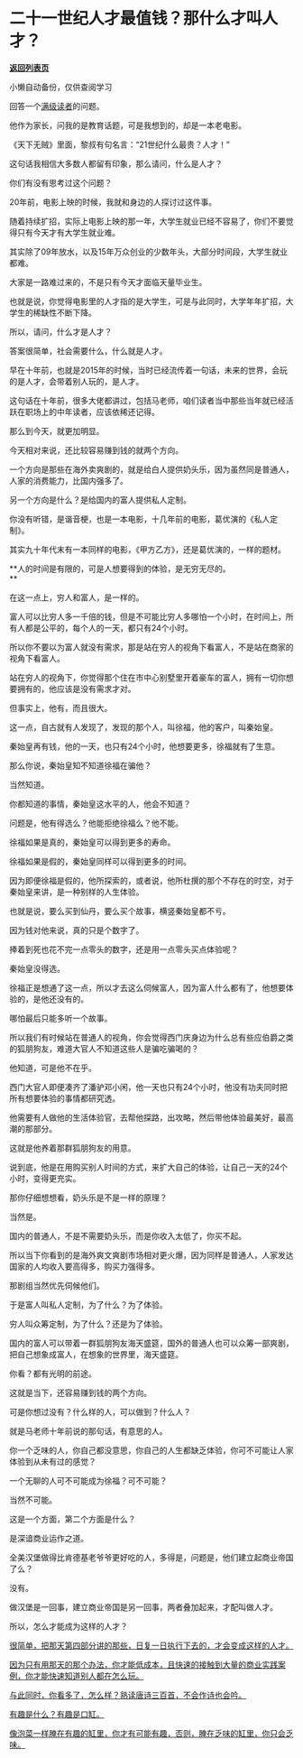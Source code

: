 # 二十一世纪人才最值钱？那什么才叫人才？

[**返回列表页**](/gzh/记忆承载3)

小懒自动备份，仅供查阅学习

回答一个[满级读者](https://mp.weixin.qq.com/s?__biz=MzkwMzQ1MzczOQ==&mid=2247484247&idx=1&sn=70592d92107a27266217e082693f2687&scene=21#wechat_redirect)的问题。  

他作为家长，问我的是教育话题，可是我想到的，却是一本老电影。

《天下无贼》里面，黎叔有句名言：“21世纪什么最贵？人才！”

这句话我相信大多数人都留有印象，那么请问，什么是人才？

你们有没有思考过这个问题？  

20年前，电影上映的时候，我就和身边的人探讨过这件事。  

随着持续扩招，实际上电影上映的那一年，大学生就业已经不容易了，你们不要觉得只有今天才有大学生就业难。

其实除了09年放水，以及15年万众创业的少数年头，大部分时间段，大学生就业都难。  

大家是一路难过来的，不是只有今天才面临天量毕业生。

也就是说，你觉得电影里的人才指的是大学生，可是与此同时，大学年年扩招，大学生的稀缺性不断下降。

所以，请问，什么才是人才？  

答案很简单，社会需要什么，什么就是人才。  

早在十年前，也就是2015年的时候，当时已经流传着一句话，未来的世界，会玩的是人才，会带着别人玩的，是人才。  

这句话在十年前，很多大佬都讲过，包括马老师，咱们读者当中那些当年就已经活跃在职场上的中年读者，应该依稀还记得。

那么到今天，就更加明显。  

今天相对来说，还比较容易赚到钱的就两个方向。  

一个方向是那些在海外卖爽剧的，就是给白人提供奶头乐，因为虽然同是普通人，人家的消费能力，比国内强多了。

另一个方向是什么？是给国内的富人提供私人定制。

你没有听错，是谐音梗，也是一本电影，十几年前的电影，葛优演的《私人定制》。  

其实九十年代末有一本同样的电影，《甲方乙方》，还是葛优演的，一样的题材。

**人的时间是有限的，可是人想要得到的体验，是无穷无尽的。  
**

在这一点上，穷人和富人，是一样的。  

富人可以比穷人多一千倍的钱，但是不可能比穷人多哪怕一个小时，在时间上，所有人都是公平的，每个人的一天，都只有24个小时。  

所以你不要以为富人就没有需求，那是站在穷人的视角下看富人，不是站在商家的视角下看富人。  

站在穷人的视角下，你觉得那个住在市中心别墅里开着豪车的富人，拥有一切你想要拥有的，他应该是没有需求才对。  

但事实上，他有，而且很大。

这一点，自古就有人发现了，发现的那个人，叫徐福，他的客户，叫秦始皇。  

秦始皇再有钱，他的一天，也只有24个小时，他想要更多，徐福就有了生意。  

那么你说，秦始皇知不知道徐福在骗他？

当然知道。  

你都知道的事情，秦始皇这水平的人，他会不知道？

问题是，他有得选么？他能拒绝徐福么？他不能。

徐福如果是真的，秦始皇可以得到更多的寿命。  

徐福如果是假的，秦始皇同样可以得到更多的时间。

因为即便徐福是假的，他所探索的，或者说，他所杜撰的那个不存在的时空，对于秦始皇来讲，是一种别样的人生体验。

也就是说，要么买到仙丹，要么买个故事，横竖秦始皇都不亏。  

因为钱对他来说，真的只是个数字了。

捧着到死也花不完一点零头的数字，还是用一点零头买点体验呢？

秦始皇没得选。

徐福正是想通了这一点，所以才去这么伺候富人，因为富人什么都有了，他想要体验的，是他还没有的。  

哪怕最后只能多听一个故事。

所以我们有时候站在普通人的视角，你会觉得西门庆身边为什么总有些应伯爵之类的狐朋狗友，难道大官人不知道这些人是骗吃骗喝的？

他知道，可是他不在乎。

西门大官人即便凑齐了潘驴邓小闲，他一天也只有24个小时，他没有功夫同时把所有想要体验的事情都研究透。

他需要有人做他的生活体验官，去帮他探路，出攻略，然后带他体验最美好，最高潮的那部分。

这就是他养着那群狐朋狗友的用意。  

说到底，他是在用购买别人时间的方式，来扩大自己的体验，让自己一天的24个小时，变得更充实。

那你仔细想想看，奶头乐是不是一样的原理？

当然是。

国内的普通人，不是不需要奶头乐，而是你收入太低了，你买不起。  

所以当下你看到的是海外爽文爽剧市场相对更火爆，因为同样是普通人，人家发达国家的人均收入要高得多，购买力强得多。

那剧组当然优先伺候他们。

于是富人叫私人定制，为了什么？为了体验。  

穷人叫众筹定制，为了什么？还是为了体验。

国内的富人可以带着一群狐朋狗友海天盛筵，国外的普通人也可以众筹一部爽剧，把自己想象成富人，在想象的世界里，海天盛筵。

你看？都有光明的前途。  

这就是当下，还容易赚到钱的两个方向。  

可是你想过没有？什么样的人，可以做到？什么人？

就是马老师十年前说的那句话，有意思的人。

你一个乏味的人，你自己都没意思，你自己的人生都缺乏体验，你可不可能让人家体验到从未有过的感觉？  

一个无聊的人可不可能成为徐福？可不可能？

当然不可能。  

这是一个方面，第二个方面是什么？  

是深谙商业运作之道。

全美汉堡做得比肯德基老爷爷更好吃的人，多得是，问题是，他们建立起商业帝国了么？

没有。

做汉堡是一回事，建立商业帝国是另一回事，两者叠加起来，才配叫做人才。  

所以，怎么才能成为这样的人才？  

[很简单，把那天第四部分讲的那些，日复一日执行下去的，才会变成这样的人才。](https://mp.weixin.qq.com/s?__biz=Mzg4MTg2MzU3Mg==&mid=2247484483&idx=1&sn=69cfdd15ad400c0123eff3dfb31f98cf&scene=21#wechat_redirect)

[因为只有用那天的那个办法，你才能低成本，且快速的接触到大量的商业实践案例，你才能快速知道别人都在怎么玩。  
](https://mp.weixin.qq.com/s?__biz=Mzg4MTg2MzU3Mg==&mid=2247484483&idx=1&sn=69cfdd15ad400c0123eff3dfb31f98cf&scene=21#wechat_redirect)

[与此同时，你看多了，怎么样？熟读唐诗三百首，不会作诗也会吟。](https://mp.weixin.qq.com/s?__biz=Mzg4MTg2MzU3Mg==&mid=2247484483&idx=1&sn=69cfdd15ad400c0123eff3dfb31f98cf&scene=21#wechat_redirect)

[有趣是什么？有趣是口缸。](https://mp.weixin.qq.com/s?__biz=Mzg4MTg2MzU3Mg==&mid=2247484483&idx=1&sn=69cfdd15ad400c0123eff3dfb31f98cf&scene=21#wechat_redirect)

[像泡菜一样腌在有趣的缸里，你才有可能有趣，否则，腌在乏味的缸里，你只会乏味。](https://mp.weixin.qq.com/s?__biz=Mzg4MTg2MzU3Mg==&mid=2247484483&idx=1&sn=69cfdd15ad400c0123eff3dfb31f98cf&scene=21#wechat_redirect)

